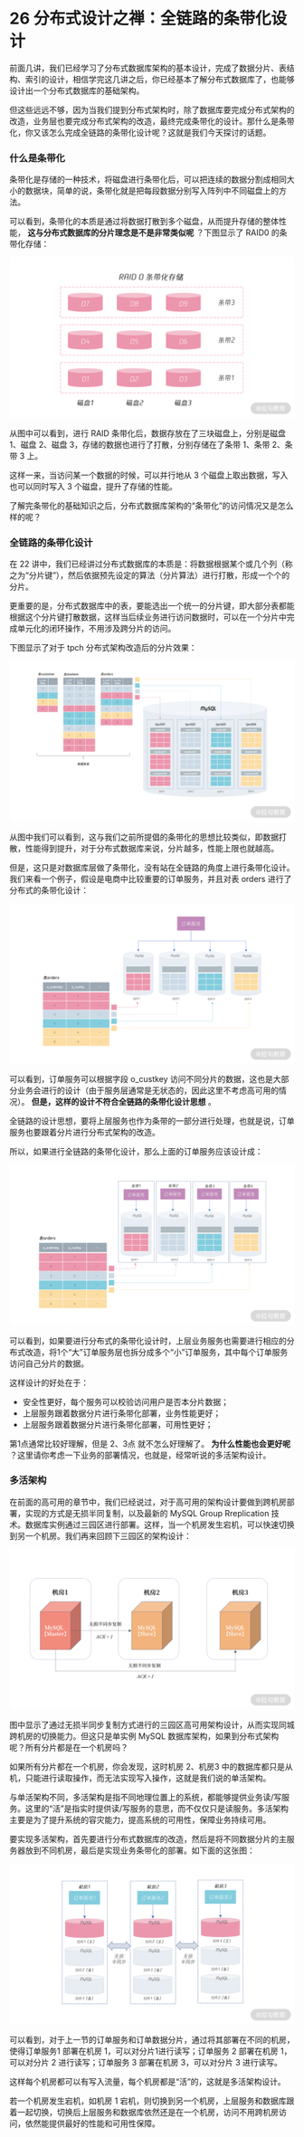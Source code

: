 # 26 分布式设计之禅：全链路的条带化设计

前面几讲，我们已经学习了分布式数据库架构的基本设计，完成了数据分片、表结构、索引的设计，相信学完这几讲之后，你已经基本了解分布式数据库了，也能够设计出一个分布式数据库的基础架构。

但这些远远不够，因为当我们提到分布式架构时，除了数据库要完成分布式架构的改造，业务层也要完成分布式架构的改造，最终完成条带化的设计。那什么是条带化，你又该怎么完成全链路的条带化设计呢？这就是我们今天探讨的话题。

### 什么是条带化

条带化是存储的一种技术，将磁盘进行条带化后，可以把连续的数据分割成相同大小的数据块，简单的说，条带化就是把每段数据分别写入阵列中不同磁盘上的方法。

可以看到，条带化的本质是通过将数据打散到多个磁盘，从而提升存储的整体性能， **这与分布式数据库的分片理念是不是非常类似呢** ？下图显示了 RAID0 的条带化存储：

![图片11](assets/CioPOWELjNmASogwAAI2vtt5o7o641.png)

从图中可以看到，进行 RAID 条带化后，数据存放在了三块磁盘上，分别是磁盘 1、磁盘 2、磁盘 3，存储的数据也进行了打散，分别存储在了条带 1、条带 2、条带 3 上。

这样一来，当访问某一个数据的时候，可以并行地从 3 个磁盘上取出数据，写入也可以同时写入 3 个磁盘，提升了存储的性能。

了解完条带化的基础知识之后，分布式数据库架构的“条带化”的访问情况又是怎么样的呢？

### 全链路的条带化设计

在 22 讲中，我们已经讲过分布式数据库的本质是：将数据根据某个或几个列（称之为“分片键”），然后依据预先设定的算法（分片算法）进行打散，形成一个个的分片。

更重要的是，分布式数据库中的表，要能选出一个统一的分片键，即大部分表都能根据这个分片键打散数据，这样当后续业务进行访问数据时，可以在一个分片中完成单元化的闭环操作，不用涉及跨分片的访问。

下图显示了对于 tpch 分布式架构改造后的分片效果：

![图片1 ](assets/Cgp9HWELjP6AbmBgAALl9fM1xYU673.png)

从图中我们可以看到，这与我们之前所提倡的条带化的思想比较类似，即数据打散，性能得到提升，对于分布式数据库来说，分片越多，性能上限也就越高。

但是，这只是对数据库层做了条带化，没有站在全链路的角度上进行条带化设计。我们来看一个例子，假设是电商中比较重要的订单服务，并且对表 orders 进行了分布式的条带化设计：

![图片3](assets/CioPOWELjSCAGulnAAFceRV75sg680.png)

可以看到，订单服务可以根据字段 o_custkey 访问不同分片的数据，这也是大部分业务会进行的设计（由于服务层通常是无状态的，因此这里不考虑高可用的情况）。 **但是，这样的设计不符合全链路的条带化设计思想** 。

全链路的设计思想，要将上层服务也作为条带的一部分进行处理，也就是说，订单服务也要跟着分片进行分布式架构的改造。

所以，如果进行全链路的条带化设计，那么上面的订单服务应该设计成：

![图片4](assets/Cgp9HWELjVuAWf4VAAIhUlgU8HQ396.png)

可以看到，如果要进行分布式的条带化设计时，上层业务服务也需要进行相应的分布式改造，将1个“大”订单服务层也拆分成多个“小”订单服务，其中每个订单服务访问自己分片的数据。

这样设计的好处在于：

- 安全性更好，每个服务可以校验访问用户是否本分片数据；
- 上层服务跟着数据分片进行条带化部署，业务性能更好；
- 上层服务跟着数据分片进行条带化部署，可用性更好；

第1点通常比较好理解，但是 2、3点 就不怎么好理解了。 **为什么性能也会更好呢** ？这里请你考虑一下业务的部署情况，也就是，经常听说的多活架构设计。

### 多活架构

在前面的高可用的章节中，我们已经说过，对于高可用的架构设计要做到跨机房部署，实现的方式是无损半同复制，以及最新的 MySQL Group Rreplication 技术。数据库实例通过三园区进行部署。这样，当一个机房发生宕机，可以快速切换到另一个机房。我们再来回顾下三园区的架构设计：

![图片5](assets/Cgp9HWELjaGAJgo7AAIjwlgVpHU883.png)

图中显示了通过无损半同步复制方式进行的三园区高可用架构设计，从而实现同城跨机房的切换能力。但这只是单实例 MySQL 数据库架构，如果到分布式架构呢？所有分片都是在一个机房吗？

如果所有分片都在一个机房，你会发现，这时机房 2、机房3 中的数据库都只是从机，只能进行读取操作，而无法实现写入操作，这就是我们说的单活架构。

与单活架构不同，多活架构是指不同地理位置上的系统，都能够提供业务读/写服务。这里的“活”是指实时提供读/写服务的意思，而不仅仅只是读服务。多活架构主要是为了提升系统的容灾能力，提高系统的可用性，保障业务持续可用。

要实现多活架构，首先要进行分布式数据库的改造，然后是将不同数据分片的主服务器放到不同机房，最后是实现业务条带化的部署。如下面的这张图：

![图片6](assets/CioPOWELjcKAfPASAAMLmwU0rSg182.png)

可以看到，对于上一节的订单服务和订单数据分片，通过将其部署在不同的机房，使得订单服务1 部署在机房 1，可以对分片1进行读写；订单服务 2 部署在机房 1，可以对分片 2 进行读写；订单服务 3 部署在机房 3，可以对分片 3 进行读写。

这样每个机房都可以有写入流量，每个机房都是“活”的，这就是多活架构设计。

若一个机房发生宕机，如机房 1 宕机，则切换到另一个机房，上层服务和数据库跟着一起切换，切换后上层服务和数据库依然还是在一个机房，访问不用跨机房访问，依然能提供最好的性能和可用性保障。
